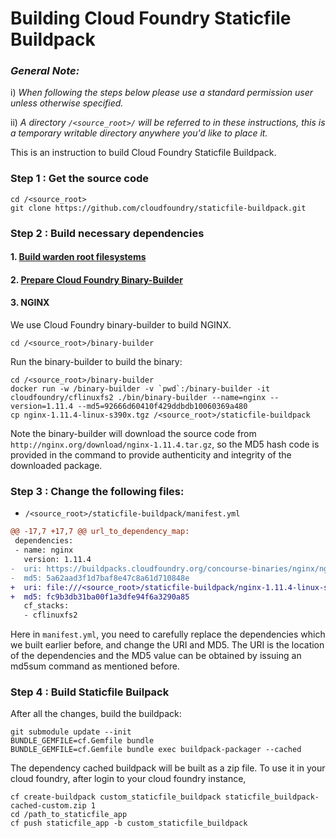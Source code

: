 # Building Cloud Foundry Staticfile Buildpack

### _**General Note:**_
i) _When following the steps below please use a standard permission user unless otherwise specified._

ii) _A directory `/<source_root>/` will be referred to in these instructions, this is a temporary writable directory anywhere you'd like to place it._

This is an instruction to build Cloud Foundry Staticfile Buildpack.

### Step 1 : Get the source code
```
cd /<source_root>
git clone https://github.com/cloudfoundry/staticfile-buildpack.git
```

### Step 2 : Build necessary dependencies

#### 1. [Build warden root filesystems](https://github.com/linux-on-ibm-z/docs/wiki/Building-Cloud-Foundry-Ruby-Buildpack#1-build-warden-root-filesystems)

#### 2. [Prepare Cloud Foundry Binary-Builder](https://github.com/linux-on-ibm-z/docs/wiki/Building-Cloud-Foundry-Ruby-Buildpack#2-prepare-cloud-foundry-binary-builder)

#### 3. NGINX

We use Cloud Foundry binary-builder to build NGINX.
```
cd /<source_root>/binary-builder
```

Run the binary-builder to build the binary:
```
cd /<source_root>/binary-builder
docker run -w /binary-builder -v `pwd`:/binary-builder -it cloudfoundry/cflinuxfs2 ./bin/binary-builder --name=nginx --version=1.11.4 --md5=92666d60410f429ddbdb10060369a480
cp nginx-1.11.4-linux-s390x.tgz /<source_root>/staticfile-buildpack
```
    
Note the binary-builder will download the source code from `http://nginx.org/download/nginx-1.11.4.tar.gz`, so the MD5 hash code is provided in the command to provide authenticity and integrity of the downloaded package.

### Step 3 : Change the following files:

* `/<source_root>/staticfile-buildpack/manifest.yml`
```diff
@@ -17,7 +17,7 @@ url_to_dependency_map:
 dependencies:
 - name: nginx
   version: 1.11.4
-  uri: https://buildpacks.cloudfoundry.org/concourse-binaries/nginx/nginx-1.11.4-linux-x64.tgz
-  md5: 5a62aad3f1d7baf8e47c8a61d710848e
+  uri: file:///<source_root>/staticfile-buildpack/nginx-1.11.4-linux-s390x.tgz
+  md5: fc9b3db31ba00f1a3dfe94f6a3290a85
   cf_stacks:
   - cflinuxfs2
```
Here in `manifest.yml`, you need to carefully replace the dependencies which we built earlier before, and change the URI and MD5. The URI is the location of the dependencies and the MD5 value can be obtained by issuing an md5sum command as mentioned before.

### Step 4 : Build Staticfile Builpack
After all the changes, build the buildpack:
```
git submodule update --init
BUNDLE_GEMFILE=cf.Gemfile bundle
BUNDLE_GEMFILE=cf.Gemfile bundle exec buildpack-packager --cached
```
The dependency cached buildpack will be built as a zip file. To use it in your cloud foundry, after login to your cloud foundry instance, 
```
cf create-buildpack custom_staticfile_buildpack staticfile_buildpack-cached-custom.zip 1
cd /path_to_staticfile_app
cf push staticfile_app -b custom_staticfile_buildpack
```
